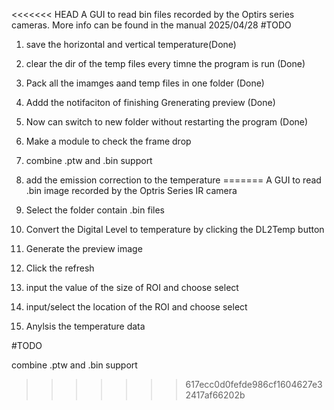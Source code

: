 <<<<<<< HEAD
A GUI to read bin files recorded by the Optirs series cameras.
More info can be found in the manual
2025/04/28
#TODO
1. save the horizontal and vertical temperature(Done)
2. clear the dir of the temp files every timne the program is run (Done)
3. Pack all the imamges aand temp files in one folder (Done)
4. Addd the notifaciton of finishing Grenerating preview (Done)
5. Now can switch to new folder without restarting the program (Done)



4. Make a module to check the frame drop
5. combine .ptw and .bin support
6. add the emission correction to the temperature
=======
A GUI to read .bin image recorded by the Optris Series IR camera

1. Select the folder contain .bin files

2. Convert the Digital Level to temperature by clicking the DL2Temp button

3. Generate the preview image

4. Click the refresh

5. input the value of the size of ROI and choose select

6. input/select the location of the ROI and choose select

7. Anylsis the temperature data



#TODO

combine .ptw and .bin support
>>>>>>> 617ecc0d0fefde986cf1604627e32417af66202b
